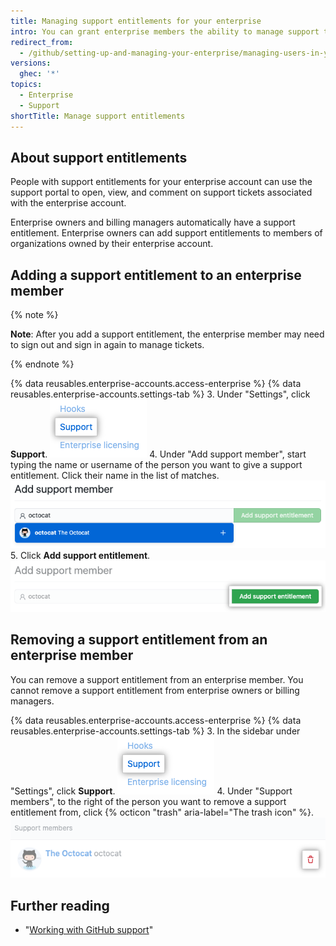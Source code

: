 ```yaml
---
title: Managing support entitlements for your enterprise
intro: You can grant enterprise members the ability to manage support tickets for your enterprise account.
redirect_from:
  - /github/setting-up-and-managing-your-enterprise/managing-users-in-your-enterprise/managing-support-entitlements-for-your-enterprise
versions:
  ghec: '*'
topics:
  - Enterprise
  - Support
shortTitle: Manage support entitlements
---
```


## About support entitlements

People with support entitlements for your enterprise account can use the support portal to open, view, and comment on support tickets associated with the enterprise account.

Enterprise owners and billing managers automatically have a support entitlement. Enterprise owners can add support entitlements to members of organizations owned by their enterprise account.

## Adding a support entitlement to an enterprise member

{% note %}

**Note**: After you add a support entitlement, the enterprise member may need to sign out and sign in again to manage tickets.

{% endnote %}

{% data reusables.enterprise-accounts.access-enterprise %}
{% data reusables.enterprise-accounts.settings-tab %}
3. Under "Settings", click **Support**.
![Support menu item](/assets/images/help/enterprises/settings-support.png)
4. Under "Add support member", start typing the name or username of the person you want to give a support entitlement. Click their name in the list of matches.
![Add support entitlement search](/assets/images/help/enterprises/settings-support-entitlement-search.png)
5. Click **Add support entitlement**.
![Add support entitlement button](/assets/images/help/enterprises/settings-support-add-entitlement.png)

## Removing a support entitlement from an enterprise member

You can remove a support entitlement from an enterprise member. You cannot remove a support entitlement from enterprise owners or billing managers.

{% data reusables.enterprise-accounts.access-enterprise %}
{% data reusables.enterprise-accounts.settings-tab %}
3. In the sidebar under "Settings", click **Support**.
![Support menu item](/assets/images/help/enterprises/settings-support.png)
4. Under "Support members", to the right of the person you want to remove a support entitlement from, click {% octicon "trash" aria-label="The trash icon" %}.
![Remove support entitlement](/assets/images/help/enterprises/settings-support-remove-entitlement.png)

## Further reading

- "[Working with GitHub support](/github/working-with-github-support)"
